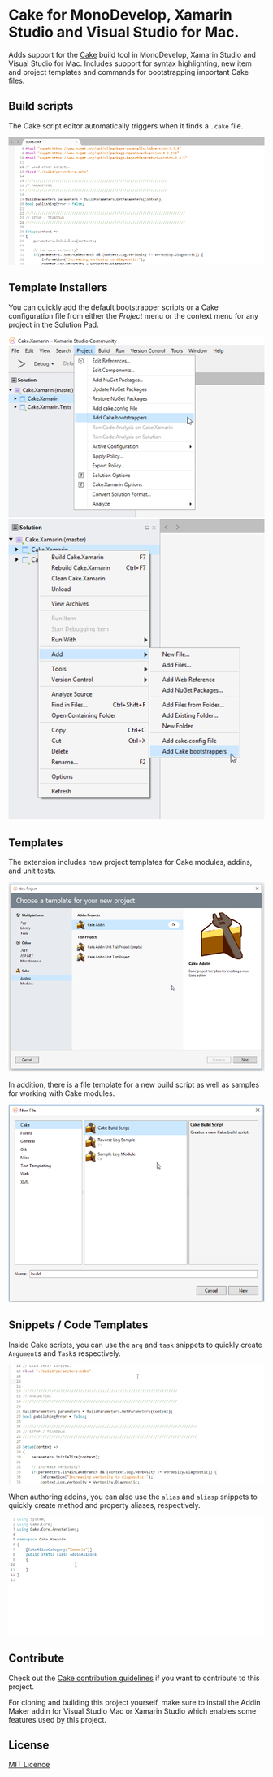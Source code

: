 # Cake for MonoDevelop, Xamarin Studio and Visual Studio for Mac.

Adds support for the [Cake](http://cakebuild.net/) build tool in MonoDevelop, Xamarin Studio and Visual Studio for Mac. Includes support for syntax highlighting, new item and project templates and commands for bootstrapping important Cake files.

## Build scripts
The Cake script editor automatically triggers when it finds a `.cake` file.

![Cake file](art/script.png) 

## Template Installers

You can quickly add the default bootstrapper scripts or a Cake configuration file from either the *Project* menu or the context menu for any project in the Solution Pad.

![Template installers](art/menu-commands.png)
![Template installers](art/context-commands.png)

## Templates

The extension includes new project templates for Cake modules, addins, and unit tests.

![Project Template](art/project-templates.png)

In addition, there is a file template for a new build script as well as samples for working with Cake modules.

![File Templates](art/file-templates.png)

## Snippets / Code Templates

Inside Cake scripts, you can use the `arg` and `task` snippets to quickly create `Argument`s and `Task`s respectively.

![Script snippets](art/snippets.gif)

When authoring addins, you can also use the `alias` and `aliasp` snippets to quickly create method and property aliases, respectively.

![Addin snippets](art/addin-snippets.gif)

## Contribute
Check out the [Cake contribution guidelines](http://cakebuild.net/docs/contributing/guidelines) if you want to contribute to this project.

For cloning and building this project yourself, make sure to install the Addin Maker addin for Visual Studio Mac or Xamarin Studio which enables some features used by this project.

## License
[MIT Licence](LICENSE) 
